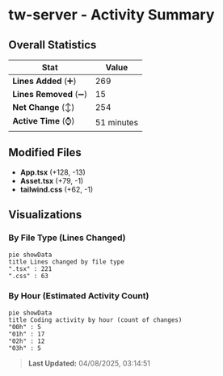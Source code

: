 # tw-server - Activity Summary 

## Overall Statistics

| Stat                   | Value                                                             |
| ---------------------- | ----------------------------------------------------------------- |
| **Lines Added** (➕)   | 269                                          |
| **Lines Removed** (➖) | 15                                        |
| **Net Change** (↕)    | 254                |
| **Active Time** (⌚)   | 51 minutes |


## Modified Files
- **App.tsx** (+128, -13)
- **Asset.tsx** (+79, -1)
- **tailwind.css** (+62, -1)

## Visualizations

### By File Type (Lines Changed)

```mermaid
pie showData
title Lines changed by file type
".tsx" : 221
".css" : 63
```

### By Hour (Estimated Activity Count)

```mermaid
pie showData
title Coding activity by hour (count of changes)
"00h" : 5
"01h" : 17
"02h" : 12
"03h" : 5
```


> **Last Updated:** 04/08/2025, 03:14:51